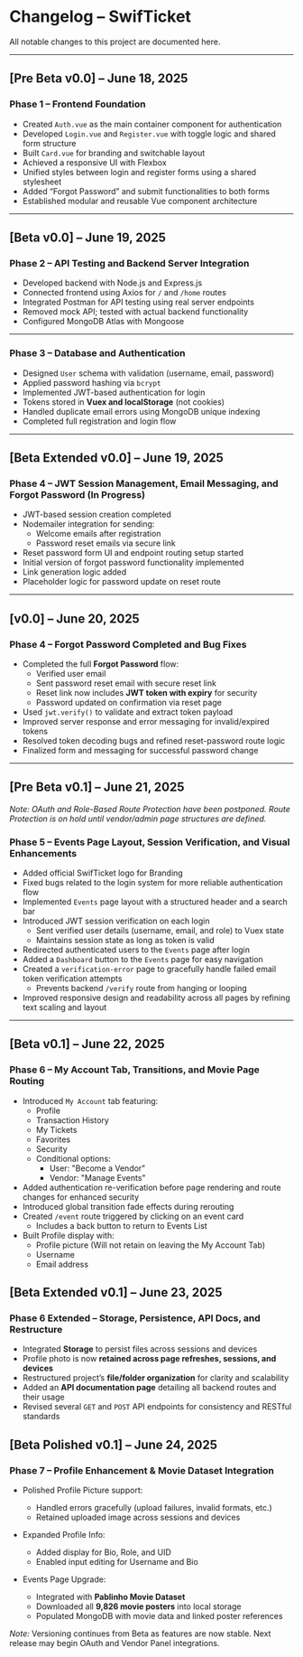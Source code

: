 # Changelog – SwifTicket

All notable changes to this project are documented here.

---

## [Pre Beta v0.0] – June 18, 2025

### Phase 1 – Frontend Foundation

- Created `Auth.vue` as the main container component for authentication
- Developed `Login.vue` and `Register.vue` with toggle logic and shared form structure
- Built `Card.vue` for branding and switchable layout
- Achieved a responsive UI with Flexbox
- Unified styles between login and register forms using a shared stylesheet
- Added “Forgot Password” and submit functionalities to both forms
- Established modular and reusable Vue component architecture

---

## [Beta v0.0] – June 19, 2025

### Phase 2 – API Testing and Backend Server Integration

- Developed backend with Node.js and Express.js
- Connected frontend using Axios for `/` and `/home` routes
- Integrated Postman for API testing using real server endpoints
- Removed mock API; tested with actual backend functionality
- Configured MongoDB Atlas with Mongoose

---

### Phase 3 – Database and Authentication

- Designed `User` schema with validation (username, email, password)
- Applied password hashing via `bcrypt`
- Implemented JWT-based authentication for login
- Tokens stored in **Vuex and localStorage** (not cookies)
- Handled duplicate email errors using MongoDB unique indexing
- Completed full registration and login flow

---

## [Beta Extended v0.0] – June 19, 2025

### Phase 4 – JWT Session Management, Email Messaging, and Forgot Password (In Progress)

- JWT-based session creation completed
- Nodemailer integration for sending:
  - Welcome emails after registration
  - Password reset emails via secure link
- Reset password form UI and endpoint routing setup started
- Initial version of forgot password functionality implemented
- Link generation logic added
- Placeholder logic for password update on reset route

---

## [v0.0] – June 20, 2025

### Phase 4 – Forgot Password Completed and Bug Fixes

- Completed the full **Forgot Password** flow:
  - Verified user email
  - Sent password reset email with secure reset link
  - Reset link now includes **JWT token with expiry** for security
  - Password updated on confirmation via reset page
- Used `jwt.verify()` to validate and extract token payload
- Improved server response and error messaging for invalid/expired tokens
- Resolved token decoding bugs and refined reset-password route logic
- Finalized form and messaging for successful password change

---

## [Pre Beta v0.1] – June 21, 2025
*Note: OAuth and Role-Based Route Protection have been postponed. Route Protection is on hold until vendor/admin page structures are defined.*

### Phase 5 – Events Page Layout, Session Verification, and Visual Enhancements

- Added official SwifTicket logo for Branding
- Fixed bugs related to the login system for more reliable authentication flow
- Implemented `Events` page layout with a structured header and a search bar
- Introduced JWT session verification on each login
  - Sent verified user details (username, email, and role) to Vuex state
  - Maintains session state as long as token is valid
- Redirected authenticated users to the `Events` page after login
- Added a `Dashboard` button to the `Events` page for easy navigation
- Created a `verification-error` page to gracefully handle failed email token verification attempts
  - Prevents backend `/verify` route from hanging or looping
- Improved responsive design and readability across all pages by refining text scaling and layout

---

## [Beta v0.1] – June 22, 2025

### Phase 6 – My Account Tab, Transitions, and Movie Page Routing

- Introduced `My Account` tab featuring:
  - Profile
  - Transaction History
  - My Tickets
  - Favorites
  - Security
  - Conditional options:
    - User: "Become a Vendor"
    - Vendor: "Manage Events"
- Added authentication re-verification before page rendering and route changes for enhanced security
- Introduced global transition fade effects during rerouting
- Created `/event` route triggered by clicking on an event card
  - Includes a back button to return to Events List
- Built Profile display with:
  - Profile picture (Will not retain on leaving the My Account Tab)
  - Username
  - Email address

## [Beta Extended v0.1] – June 23, 2025

### Phase 6 Extended – Storage, Persistence, API Docs, and Restructure

- Integrated **Storage** to persist files across sessions and devices
- Profile photo is now **retained across page refreshes, sessions, and devices**
- Restructured project’s **file/folder organization** for clarity and scalability
- Added an **API documentation page** detailing all backend routes and their usage
- Revised several `GET` and `POST` API endpoints for consistency and RESTful standards

## [Beta Polished v0.1] – June 24, 2025

### Phase 7 – Profile Enhancement & Movie Dataset Integration

- Polished Profile Picture support:
  - Handled errors gracefully (upload failures, invalid formats, etc.)
  - Retained uploaded image across sessions and devices

- Expanded Profile Info:
  - Added display for Bio, Role, and UID
  - Enabled input editing for Username and Bio

- Events Page Upgrade:
  - Integrated with **Pablinho Movie Dataset**
  - Downloaded all **9,826 movie posters** into local storage
  - Populated MongoDB with movie data and linked poster references

*Note:* Versioning continues from Beta as features are now stable. Next release may begin OAuth and Vendor Panel integrations.



